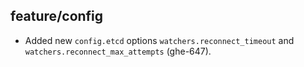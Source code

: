 ## feature/config

* Added new `config.etcd` options `watchers.reconnect_timeout` and
  `watchers.reconnect_max_attempts` (ghe-647).
